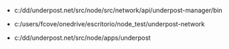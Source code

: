 - c:/dd/underpost.net/src/node/src/network/api/underpost-manager/bin

- c:/users/fcove/onedrive/escritorio/node_test/underpost-network

- c:/dd/underpost.net/src/node/apps/underpost
